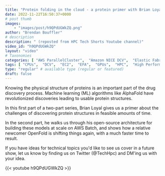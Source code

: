 ```yaml
---
title: "Protein folding in the cloud - a protein primer with Brian Loyal"
date: 2022-11-22T16:50:37+0000
# post thumb
images:
    - "images/post/h9QPdUGWkZQ.png"
author: "Brendan Bouffler"
# description
description: " (reposted from HPC Tech Shorts Youtube channel)"
video_id: "h9QPdUGWkZQ"
layout: "video"
# Taxonomies
categories: [ "AWS ParallelCluster",  "Amazon NICE DCV",  "Elastic Fabric Adapter",  "Life Sciences", ]
tags: [ "CPUs",  "DCV",  "EC2",  "EFA",  "GPUs",  "HPC",  "High Performance Computing",  "Lustre",  "MPI",  "ParallelCluster",  "Schedulers",  "Storage",  "alphafold",  "autoscaling",  "bioinformatics",  "cloud computing",  "drug development",  "elastic",  "elastic fabric adapter",  "infiniband",  "openfold",  "protein folding",  "scientific computing",  "technical computing",  "tightly-coupled",  "virtualization",  "vizualization",  "techshorts", ]
type: "regular" # available type (regular or featured)
draft: false
---
```


Knowing the physical structure of proteins is an important part of the drug discovery process. Machine learning (ML) algorithms like AlphaFold have revolutionized discoveries leading to usable protein structures.

In this first part of a two-part series, Brian Loyal gives us a primer about the challenges of discovering protein structures in feasible amounts of time.

In the second part, he walks us through his open-source architecture for building these models at scale on AWS Batch, and shows how a relative  newcomer OpenFold is shifting things again, with a much faster time to result.

If you have ideas for technical topics you'd like to see us cover in a future show, let us know by finding us on Twitter (@TechHpc) and DM'ing us with your idea.

{{< youtube h9QPdUGWkZQ >}}